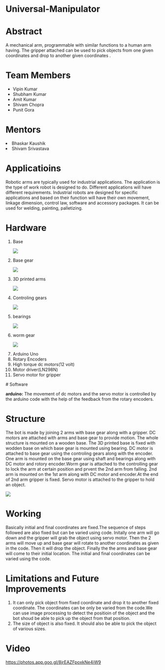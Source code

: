 # Universal-Manipulator
# Abstract

A mechanical arm, programmable with similar functions to a human arm having. The gripper attached can be used to pick objects from one  given coordinates and drop to another given coordinates .

# Team Members
* Vipin Kumar
* Shubham Kumar
* Amit Kumar
* Shivam Chopra
* Punit Gora

# Mentors
<li>Bhaskar Kaushik</li>
<li>Shivam Srivastava</li>

# Applicatioins

Robotic arms are typically used for industrial applications. The application is the type of work robot is designed to do.
Different applications will have different requirements. Industrial robots are designed for specific applications and based on their function will have their own movement, linkage dimension, control law, software and accessory packages. It can be used for welding, painting, palletizing.

# Hardware
<ol>
  <li>Base</li>
  
<p><div><img src="https://github.com/shubhamsharele/Universal-Manipulator/blob/master/Photos/base.png"></div></p>  
  
 <li>Base gear</li>
  
<p><div><img src="https://github.com/shubhamsharele/Universal-Manipulator/blob/master/Photos/gear.png"></div></p>  
 
 <li>3D printed arms</li>

<p><div><img src="https://github.com/shubhamsharele/Universal-Manipulator/blob/master/Photos/arm.png"></div></p>

<li>Controling gears</li>

<p><div><img src="https://github.com/shubhamsharele/Universal-Manipulator/blob/master/Photos/3D-printed-Gear-set-for-prototyping-with-plastic-.jpg"></div></p>

<li>bearings</li>

<p><div><img src="https://github.com/shubhamsharele/Universal-Manipulator/blob/master/Photos/24007914_962347590582031_479002411_o.jpg"></div></p>

<li>worm gear</li>

<p><div><img src="https://github.com/shubhamsharele/Universal-Manipulator/blob/master/Photos/download.jpg"></div></p>

<li>Arduino Uno</li>
<li>Rotary Encoders</li>
<li>High torque dc motors(12 volt)</li>
<li>Motor driver(LN298N)</li>
<li>Servo motor for gripper</li>

</ol>
# Software

<b>arduino:</b>
The movement of dc motors and the servo motor is controlled by the arduino code with the help of the feedback from the rotary encoders.

# Structure
The bot is made by joining 2 arms with base gear along with a gripper. DC motors are attached with arms and base gear to provide  motion. The whole structure is mounted on a wooden base. The 3D printed base is fixed with wodden base on which base gear is mounted using bearing. DC motor is attached to base gear using the controling gears along with the encoder. One arm is mounted on the base gear using shaft and bearings along with DC motor and rotory encoder.Worm gear is attached to the controlling gear to lock the arm at certain position and prvent the 2nd arm from falling. 2nd arm is mounted on the 1st arm along with DC motor and encoder.At the end of 2nd arm gripper is fixed. Servo motor is attached to the gripper to hold an object.

<p><div><img src="https://github.com/shubhamsharele/Universal-Manipulator/blob/master/Photos/DSC_0085.NEF.jpg"></div></p>


# Working
Basically initial and final coordinates are fixed.The sequence of steps followed are also fixed but can be varied using code. Initally one arm will go down and the gripper will grab the object using servo motor. Then the 2 arms will move up and base gear will rotate to another coordinates as given in the code. Then it will drop the object. Finally the the arms and base gear will come to their initial location. The initial and final coordinates can be varied using the code.

# Limitations and Future Improvements
<ol>
<li>It can only pick object from fixed coordinate and drop it to another fixed coordinate. The coordinates can be only be varied from the code.We can use  image processing to detect the positioin of the object and the bot shoud be able to pick up the object from that position.</li>
<li>The size of object is also fixed. It should also be able to pick the object of various sizes.</li> 
</ol>
    
# Video
https://photos.app.goo.gl/8jrEAZFpoxkNe4iW9
